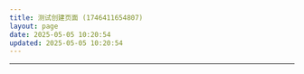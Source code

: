 ```yaml
---
title: 测试创建页面 (1746411654807)
layout: page
date: 2025-05-05 10:20:54
updated: 2025-05-05 10:20:54
---
```


---
